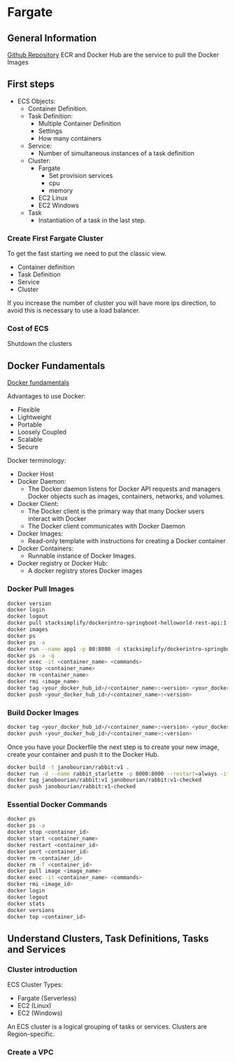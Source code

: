 # Fargate

## General Information

[Github Repository](https://github.com/stacksimplify/aws-fargate-ecs-masterclass)
ECR and Docker Hub are the service to pull the Docker Images

## First steps

* ECS Objects:
    - Container Definition.
    - Task Definition:
        - Multiple Container Definition
        - Settings
        - How many containers
    - Service:
        - Number of simultaneous instances of a task definition
    - Cluster:
        - Fargate
            - Set provision services
            - cpu
            - memory
        - EC2 Linux
        - EC2 Windows
    - Task
        - Instantiation of a task in the last step.

### Create First Fargate Cluster

To get the fast starting we need to put the classic view.

- Container definition
- Task Definition
- Service
- Cluster 

If you increase the number of cluster you will have more ips direction, to avoid this is necessary to use a load balancer.

### Cost of ECS

Shutdown the clusters

## Docker Fundamentals

[Docker fundamentals](https://github.com/stacksimplify/docker-fundamentals)

Advantages to use Docker: 
- Flexible
- Lightweight
- Portable 
- Loosely Coupled 
- Scalable
- Secure

Docker terminology:
- Docker Host
- Docker Daemon: 
    - The Docker daemon listens for Docker API requests and managers Docker objects such as images, containers, networks, and volumes.
- Docker Client:
    - The Docker client is the primary way that many Docker users interact with Docker
    - The Docker client communicates with Docker Daemon
- Docker Images:
    - Read-only template with instructions for creating a Docker container
- Docker Containers:
    - Runnable instance of Docker Images. 
- Docker registry or Docker Hub:
    - A docker registry stores Docker images

### Docker Pull Images

```bash
docker version
docker login
docker logout
docker pull stacksimplify/dockerintro-springboot-helloworld-rest-api:1.0.0-RELEASE
docker images
docker ps
docker ps -a
docker run --name app1 -p 80:8080 -d stacksimplify/dockerintro-springboot-helloworld-rest-api:1.0.0-RELEASE
docker ps -a -q
docker exec -it <container_name> <commands>
docker stop <container_name>
docker rm <container_name>
docker rmi <image_name>
docker tag <your_docker_hub_id>/<container_name>:<version> <your_docker_hub_id>/<new_tag_for_container>:<version>
docker push <your_docker_hub_id>/<container_name>:<version>
```

### Build Docker Images

```bash
docker tag <your_docker_hub_id>/<container_name>:<version> <your_docker_hub_id>/<new_tag_for_container>:<version>
docker push <your_docker_hub_id>/<container_name>:<version>
```

Once you have your Dockerfile the next step is to create your new image, create your container and push it to the Docker Hub. 

```bash
docker build -t janobourian/rabbit:v1 .
docker run -d --name rabbit_starlette -p 8000:8000 --restart=always -it janobourian/rabbit:v1
docker tag janobourian/rabbit:v1 janobourian/rabbit:v1-checked
docker push janobourian/rabbit:v1-checked
``` 

### Essential Docker Commands

```bash
docker ps
docker ps -a
docker stop <container_id>
docker start <container_name>
docker restart <container_id>
docker port <container_id>
docker rm <container_id>
docker rm -f <container_id>
docker pull image <image_name>
docker exec -it <container_name> <commands>
docker rmi <image_id>
docker login
docker logout
docker stats 
docker versions
docker top <container_id>
```

## Understand Clusters, Task Definitions, Tasks and Services

### Cluster introduction

ECS Cluster Types:
- Fargate (Serverless)
- EC2 (Linux)
- EC2 (Windows)

An ECS cluster is a logical grouping of tasks or services. 
Clusters are Region-specific. 

### Create a VPC